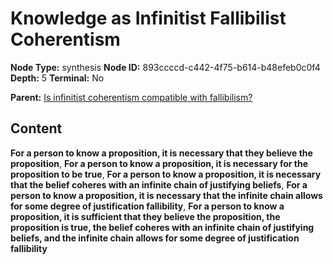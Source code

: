 # Knowledge as Infinitist Fallibilist Coherentism

**Node Type:** synthesis
**Node ID:** 893ccccd-c442-4f75-b614-b48efeb0c0f4
**Depth:** 5
**Terminal:** No

**Parent:** [Is infinitist coherentism compatible with fallibilism?](is-infinitist-coherentism-compatible-with-fallibilism-antithesis-e6e90632-84ac-4730-8799-c47ee0ac0130.md)

## Content

**For a person to know a proposition, it is necessary that they believe the proposition**, **For a person to know a proposition, it is necessary for the proposition to be true**, **For a person to know a proposition, it is necessary that the belief coheres with an infinite chain of justifying beliefs**, **For a person to know a proposition, it is necessary that the infinite chain allows for some degree of justification fallibility**, **For a person to know a proposition, it is sufficient that they believe the proposition, the proposition is true, the belief coheres with an infinite chain of justifying beliefs, and the infinite chain allows for some degree of justification fallibility**
